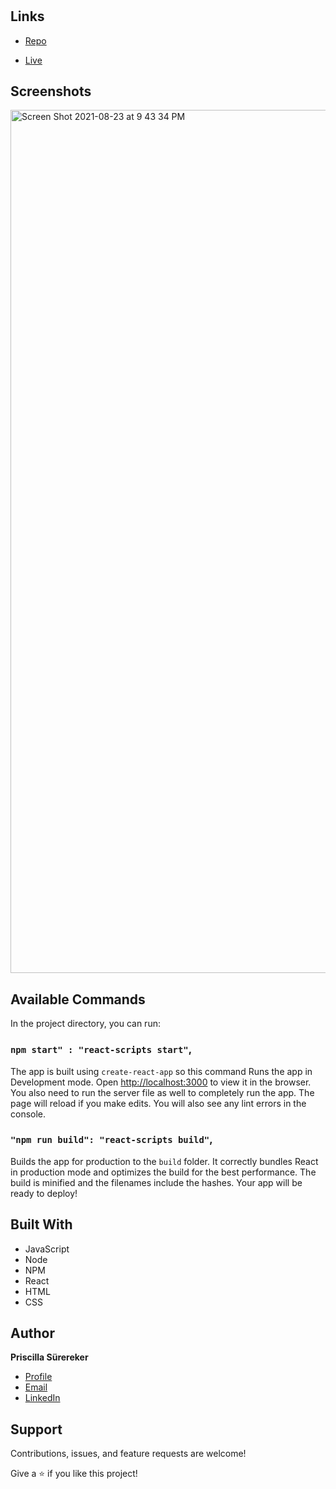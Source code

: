 
<h1 align="center"><Professional Portfolio></h1>

<p align="center"><Portfolio to display your skills, experience, education and more. SPA using React ></p>

## Links

- [Repo](https://github.com/psurer/<project-name> "<professional-portolio> Repo")

- [Live](<https://ps-professional-portfolio.herokuapp.com/> "Live View")

## Screenshots

 <img width="1381" alt="Screen Shot 2021-08-23 at 9 43 34 PM" src="https://user-images.githubusercontent.com/62962138/130542117-d33479fe-52fd-4708-acf2-1e368472e50f.png">

## Available Commands

In the project directory, you can run:

### `npm start" : "react-scripts start"`,

The app is built using `create-react-app` so this command Runs the app in Development mode. Open [http://localhost:3000](http://localhost:3000) to view it in the browser. You also need to run the server file as well to completely run the app. The page will reload if you make edits.
You will also see any lint errors in the console.

### `"npm run build": "react-scripts build"`,

Builds the app for production to the `build` folder. It correctly bundles React in production mode and optimizes the build for the best performance. The build is minified and the filenames include the hashes. Your app will be ready to deploy!
  
## Built With

- JavaScript
- Node
- NPM
- React
- HTML
- CSS

## Author

**Priscilla Sürereker**

- [Profile](https://github.com/psurer "Priscilla Sürereker")
- [Email](mailto:surer.priscilla@gmail.com?subject=Hi "Hi!")
- [LinkedIn](https://www.linkedin.com/in/priscilla-surereker/)

## Support

Contributions, issues, and feature requests are welcome!

Give a ⭐️ if you like this project!


